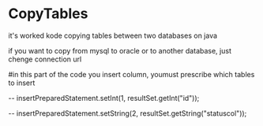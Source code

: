 # CopyTables
it's worked kode
copying tables between two databases on java

if you want to copy from mysql to oracle or to another database, just chenge connection url

#in this part of the code you insert column, youmust prescribe which tables to insert

-- insertPreparedStatement.setInt(1, resultSet.getInt("id")); 

-- insertPreparedStatement.setString(2, resultSet.getString("statuscol"));


